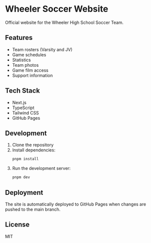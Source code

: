 # Wheeler Soccer Website

Official website for the Wheeler High School Soccer Team.

## Features

- Team rosters (Varsity and JV)
- Game schedules
- Statistics
- Team photos
- Game film access
- Support information

## Tech Stack

- Next.js
- TypeScript
- Tailwind CSS
- GitHub Pages

## Development

1. Clone the repository
2. Install dependencies:
   ```bash
   pnpm install
   ```
3. Run the development server:
   ```bash
   pnpm dev
   ```

## Deployment

The site is automatically deployed to GitHub Pages when changes are pushed to the main branch.

## License

MIT 